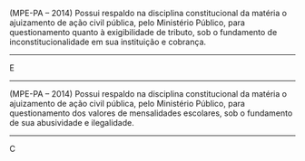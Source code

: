 (MPE-PA – 2014) Possui respaldo na disciplina constitucional da matéria o ajuizamento de ação civil pública, pelo Ministério Público, para questionamento quanto à exigibilidade de tributo, sob o fundamento de inconstitucionalidade em sua instituição e cobrança.
***
E
****
(MPE-PA – 2014) Possui respaldo na disciplina constitucional da matéria o ajuizamento de ação civil pública, pelo Ministério Público, para questionamento dos valores de mensalidades escolares, sob o fundamento de sua abusividade e ilegalidade.
***
C